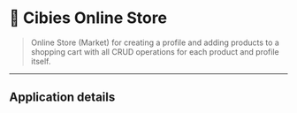 # 🏪 Cibies Online Store 
> Online Store (Market) for creating a profile and adding products to a shopping cart with all CRUD operations for each product and profile itself.
---
## Application details
